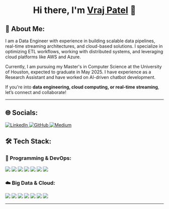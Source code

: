 <h1 align="center">
  Hi there, I'm <a href="https://vrajpatel.tech/" target="_blank">Vraj Patel</a> 👋
</h1>

## 💫 About Me:
I am a Data Engineer with experience in building scalable data pipelines, real-time streaming architectures, and cloud-based solutions. I specialize in optimizing ETL workflows, working with distributed systems, and leveraging cloud platforms like AWS and Azure.  

Currently, I am pursuing my Master's in Computer Science at the University of Houston, expected to graduate in May 2025. I have experience as a Research Assistant and have worked on AI-driven chatbot development.  

If you're into **data engineering, cloud computing, or real-time streaming**, let’s connect and collaborate!

---
## 🌐 Socials:
<p align="left">
  <a href="https://www.linkedin.com/in/vrajpatel9988/">
    <img src="https://img.shields.io/badge/LinkedIn-%230077B5.svg?style=for-the-badge&logo=linkedin&logoColor=white" alt="LinkedIn">
  </a>
  <a href="https://github.com/vrajpatel9988">
    <img src="https://img.shields.io/badge/GitHub-000000.svg?style=for-the-badge&logo=github&logoColor=white" alt="GitHub">
  </a>
  <a href="https://medium.com/@vrajpatel9988">
    <img src="https://img.shields.io/badge/Medium-12100E?style=for-the-badge&logo=medium&logoColor=white" alt="Medium">
  </a>
</p>

## 🛠 Tech Stack:

### 🚀 Programming & DevOps:
<p align="left">
  <img src="https://img.shields.io/badge/Python-3670A0?style=for-the-badge&logo=python&logoColor=ffdd54">
  <img src="https://img.shields.io/badge/SQL-%230075B5.svg?style=for-the-badge&logo=postgresql&logoColor=white">
  <img src="https://img.shields.io/badge/Java-%23ED8B00.svg?style=for-the-badge&logo=java&logoColor=white">
  <img src="https://img.shields.io/badge/Scala-%23DC322F.svg?style=for-the-badge&logo=scala&logoColor=white">
  <img src="https://img.shields.io/badge/Docker-%230db7ed.svg?style=for-the-badge&logo=docker&logoColor=white">
  <img src="https://img.shields.io/badge/Kubernetes-%23326CE5.svg?style=for-the-badge&logo=kubernetes&logoColor=white">
  <img src="https://img.shields.io/badge/Terraform-%235835CC.svg?style=for-the-badge&logo=terraform&logoColor=white">
</p>

### ☁️ Big Data & Cloud:
<p align="left">
  <img src="https://img.shields.io/badge/Spark-%23E25A1C.svg?style=for-the-badge&logo=apache-spark&logoColor=white">
  <img src="https://img.shields.io/badge/PySpark-%23E25A1C.svg?style=for-the-badge&logo=apache-spark&logoColor=white">
  <img src="https://img.shields.io/badge/Kafka-%23000000.svg?style=for-the-badge&logo=apache-kafka&logoColor=white">
  <img src="https://img.shields.io/badge/Airflow-%23017CEE.svg?style=for-the-badge&logo=apache-airflow&logoColor=white">
  <img src="https://img.shields.io/badge/Hadoop-%23FFBB00.svg?style=for-the-badge&logo=apache-hadoop&logoColor=white">
  <img src="https://img.shields.io/badge/AWS-%23FF9900.svg?style=for-the-badge&logo=amazon-aws&logoColor=white">
  <img src="https://img.shields.io/badge/Azure-%230072C6.svg?style=for-the-badge&logo=microsoft-azure&logoColor=white">
</p>

---

